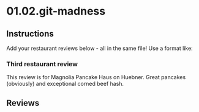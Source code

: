 # 01.02.git-madness

## Instructions

Add your restaurant reviews below - all in the same file! Use a format like:


### Third restaurant review

This review is for Magnolia Pancake Haus on Huebner. Great pancakes (obviously) and exceptional corned beef hash. 


## Reviews
